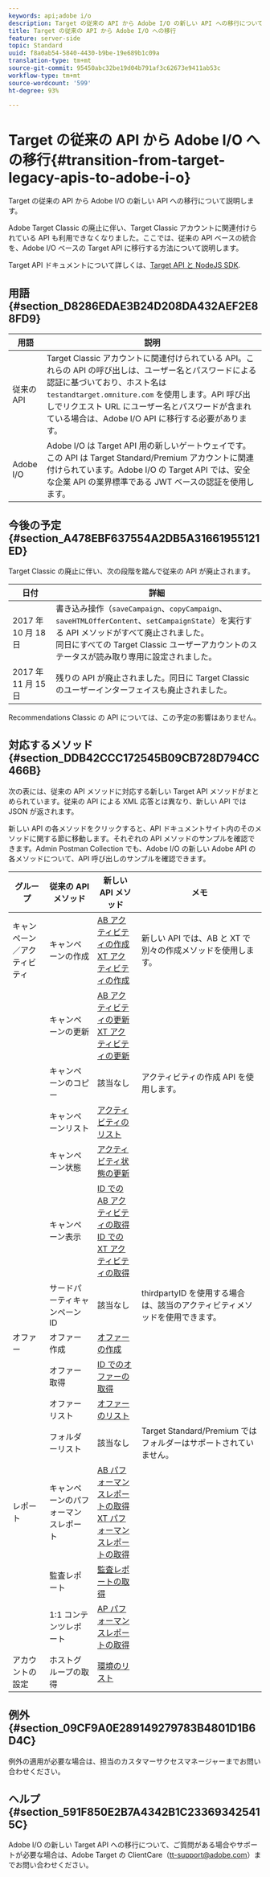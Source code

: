 ```yaml
---
keywords: api;adobe i/o
description: Target の従来の API から Adobe I/O の新しい API への移行について説明します。
title: Target の従来の API から Adobe I/O への移行
feature: server-side
topic: Standard
uuid: f8a0ab54-5840-4430-b9be-19e689b1c09a
translation-type: tm+mt
source-git-commit: 95450abc32be19d04b791af3c62673e9411ab53c
workflow-type: tm+mt
source-wordcount: '599'
ht-degree: 93%

---
```



# Target の従来の API から Adobe I/O への移行{#transition-from-target-legacy-apis-to-adobe-i-o}

Target の従来の API から Adobe I/O の新しい API への移行について説明します。

Adobe Target Classic の廃止に伴い、Target Classic アカウントに関連付けられている API も利用できなくなりました。ここでは、従来の API ベースの統合を、Adobe I/O ベースの Target API に移行する方法について説明します。

Target API ドキュメントについて詳しくは、[Target API と NodeJS SDK](/help/c-implementing-target/c-api-and-sdk-overview/api-and-sdk-overview.md#concept_5718EC1FF2ED4436935D0BCCD7AA29A6).

## 用語 {#section_D8286EDAE3B24D208DA432AEF2E88FD9}

| 用語 | 説明 |
|--- |--- |
| 従来の API | Target Classic アカウントに関連付けられている API。これらの API の呼び出しは、ユーザー名とパスワードによる認証に基づいており、ホスト名は `testandtarget.omniture.com` を使用します。API 呼び出しでリクエスト URL にユーザー名とパスワードが含まれている場合は、Adobe I/O API に移行する必要があります。 |
| Adobe I/O | Adobe I/O は Target API 用の新しいゲートウェイです。この API は Target Standard/Premium アカウントに関連付けられています。Adobe I/O の Target API では、安全な企業 API の業界標準である JWT ベースの認証を使用します。 |

## 今後の予定 {#section_A478EBF637554A2DB5A31661955121ED}

Target Classic の廃止に伴い、次の段階を踏んで従来の API が廃止されます。

| 日付 | 詳細 |
|--- |--- |
| 2017 年 10 月 18 日 | 書き込み操作（`saveCampaign`、`copyCampaign`、`saveHTMLOfferContent`、`setCampaignState`）を実行する API メソッドがすべて廃止されました。<br>同日にすべての Target Classic ユーザーアカウントのステータスが読み取り専用に設定されました。 |
| 2017 年 11 月 15 日 | 残りの API が廃止されました。同日に Target Classic のユーザーインターフェイスも廃止されました。 |

Recommendations Classic の API については、この予定の影響はありません。

## 対応するメソッド {#section_DDB42CCC172545B09CB728D794CC466B}

次の表には、従来の API メソッドに対応する新しい Target API メソッドがまとめられています。従来の API による XML 応答とは異なり、新しい API では JSON が返されます。

新しい API の各メソッドをクリックすると、API ドキュメントサイト内のそのメソッドに関する節に移動します。それぞれの API メソッドのサンプルを確認できます。Admin Postman Collection でも、Adobe I/O の新しい Adobe API の各メソッドについて、API 呼び出しのサンプルを確認できます。

| グループ | 従来の API メソッド | 新しい API メソッド | メモ |
|--- |--- |--- |--- |
| キャンペーン／アクティビティ | キャンペーンの作成 | [AB アクティビティの作成](http://developers.adobetarget.com/api/#create-ab-activity)<br>[XT アクティビティの作成](http://developers.adobetarget.com/api/#create-xt-activity) | 新しい API では、AB と XT で別々の作成メソッドを使用します。 |
|  | キャンペーンの更新 | [AB アクティビティの更新](http://developers.adobetarget.com/api/#update-ab-activity)<br>[XT アクティビティの更新](http://developers.adobetarget.com/api/#update-xt-activity) |  |
|  | キャンペーンのコピー | 該当なし | アクティビティの作成 API を使用します。 |
|  | キャンペーンリスト | [アクティビティのリスト](http://developers.adobetarget.com/api/#list-activities) |  |
|  | キャンペーン状態 | [アクティビティ状態の更新](http://developers.adobetarget.com/api/#update-activity-state) |  |
|  | キャンペーン表示 | [ID での AB アクティビティの取得](http://developers.adobetarget.com/api/#get-ab-activity-by-id)<br>[ID での XT アクティビティの取得](http://developers.adobetarget.com/api/#get-xt-activity-by-id) |  |
|  | サードパーティキャンペーン ID | 該当なし | thirdpartyID を使用する場合は、該当のアクティビティメソッドを使用できます。 |
| オファー | オファー作成 | [オファーの作成](http://developers.adobetarget.com/api/#create-offer) |  |
|  | オファー取得 | [ID でのオファーの取得](http://developers.adobetarget.com/api/#get-offer-by-id) |  |
|  | オファーリスト | [オファーのリスト](http://developers.adobetarget.com/api/#list-offers) |  |
|  | フォルダーリスト | 該当なし | Target Standard/Premium ではフォルダーはサポートされていません。 |
| レポート | キャンペーンのパフォーマンスレポート | [AB パフォーマンスレポートの取得](http://developers.adobetarget.com/api/#get-ab-performance-report)<br>[XT パフォーマンスレポートの取得](http://developers.adobetarget.com/api/#get-xt-performance-report) |  |
|  | 監査レポート | [監査レポートの取得](http://developers.adobetarget.com/api/#get-audit-report) |  |
|  | 1:1 コンテンツレポート | [AP パフォーマンスレポートの取得](http://developers.adobetarget.com/api/#get-ap-activity-performance-report) |  |
| アカウントの設定 | ホストグループの取得 | [環境のリスト](http://developers.adobetarget.com/api/#list-environments) |  |

## 例外 {#section_09CF9A0E289149279783B4801D1B6D4C}

例外の適用が必要な場合は、担当のカスタマーサクセスマネージャーまでお問い合わせください。

## ヘルプ {#section_591F850E2B7A4342B1C233693425415C}

Adobe I/O の新しい Target API への移行について、ご質問がある場合やサポートが必要な場合は、Adobe Target の ClientCare（tt-support@adobe.com）までお問い合わせください。
